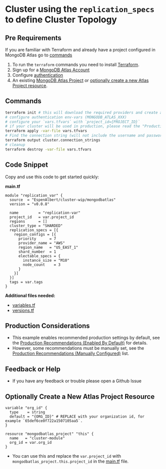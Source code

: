 <!-- This file is used to generate the examples/README.md files -->
# Cluster using the `replication_specs` to define Cluster Topology

## Pre Requirements
If you are familiar with Terraform and already have a project configured in MongoDB Atlas go to [commands](#commands)

1. To run the `terraform` commands you need to install [Terraform](https://developer.hashicorp.com/terraform/install).
2. Sign up for a [MongoDB Atlas Account](https://www.mongodb.com/products/integrations/hashicorp-terraform)
3. Configure [authentication](https://registry.terraform.io/providers/mongodb/mongodbatlas/latest/docs#authentication)
4. An existing [MongoDB Atlas Project](https://registry.terraform.io/providers/mongodb/mongodbatlas/latest/docs/resources/project) or [optionally create a new Atlas Project resource](#optionally-create-a-new-atlas-project-resource).

## Commands
```sh
terraform init # this will download the required providers and create a `terraform.lock.hcl` file.
# configure authentication env-vars (MONGODB_ATLAS_XXX)
# configure your `vars.tfvars` with `project_id={PROJECT_ID}`
# if your cluster will be used in production, please read the "Production Considerations" below
terraform apply -var-file vars.tfvars
# Find the connection string (will not include the username and password, see the [database_user](https://registry.terraform.io/providers/mongodb/mongodbatlas/latest/docs/resources/database_user) documentation to configure your app's access)
terraform output cluster.connection_strings
# cleanup
terraform destroy -var-file vars.tfvars
```

## Code Snippet

Copy and use this code to get started quickly:

**main.tf**
```hcl
module "replication_var" {
  source  = "EspenAlbert/cluster-wip/mongodbatlas"
  version = "v0.0.8"

  name         = "replication-var"
  project_id   = var.project_id
  regions      = []
  cluster_type = "SHARDED"
  replication_specs = [{
    region_configs = [{
      priority      = 7
      provider_name = "AWS"
      region_name   = "US_EAST_1"
      shard_number  = 1
      electable_specs = {
        instance_size = "M10"
        node_count    = 3
      }
    }]
  }]
  tags = var.tags
}
```

**Additional files needed:**
- [variables.tf](https://github.com/EspenAlbert/terraform-mongodbatlas-cluster-wip/blob/v0.0.8/examples/09_cluster_using_replication_specs/variables.tf)
- [versions.tf](https://github.com/EspenAlbert/terraform-mongodbatlas-cluster-wip/blob/v0.0.8/examples/09_cluster_using_replication_specs/versions.tf)

## Production Considerations
- This example enables recommended production settings by default, see the [Production Recommendations (Enabled By Default)](https://github.com/EspenAlbert/terraform-mongodbatlas-cluster-wip/blob/v0.0.8/README.md#production-recommendations-enabled-by-default) for details.
- However, some recommendations must be manually set, see the [Production Recommendations (Manually Configured)](https://github.com/EspenAlbert/terraform-mongodbatlas-cluster-wip/blob/v0.0.8/README.md#production-recommendations-manually-configured) list.

## Feedback or Help
- If you have any feedback or trouble please open a Github Issue

## Optionally Create a New Atlas Project Resource
```hcl
variable "org_id" {
  type    = string
  default = "{ORG_ID}" # REPLACE with your organization id, for example `65def6ce0f722a1507105aa5`.
}

resource "mongodbatlas_project" "this" {
  name   = "cluster-module"
  org_id = var.org_id
}
```

- You can use this and replace the `var.project_id` with `mongodbatlas_project.this.project_id` in the [main.tf](https://github.com/EspenAlbert/terraform-mongodbatlas-cluster-wip/blob/v0.0.8/examples/09_cluster_using_replication_specs/main.tf) file.
